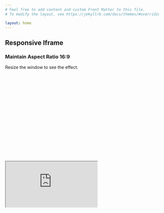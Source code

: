 ```yaml
---
# Feel free to add content and custom Front Matter to this file.
# To modify the layout, see https://jekyllrb.com/docs/themes/#overriding-theme-defaults

layout: home
---
```

<!DOCTYPE html>
<html>
<head>
<meta name="viewport" content="width=device-width, initial-scale=1">
<style>
.container {
  position: relative;
  width: 100%;
  overflow: hidden;
  padding-top: 56.25%; /* 16:9 Aspect Ratio */
}

.responsive-iframe {
  position: absolute;
  top: 0;
  left: 0;
  bottom: 0;
  right: 0;
  width: 100%;
  height: 100%;
  border: none;
}
</style>
</head>
<body>

<h2>Responsive Iframe</h2>
<h3>Maintain Aspect Ratio 16:9</h3>
<p>Resize the window to see the effect.</p>

<div class="container"> 
  <iframe class="responsive-iframe" src="https://www.youtube.com/embed/tgbNymZ7vqY"></iframe>
</div>

</body>
</html>
